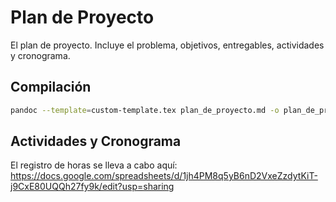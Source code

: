 # Plan de Proyecto

El plan de proyecto. Incluye el problema, objetivos, entregables, actividades y cronograma.

## Compilación

```sh
pandoc --template=custom-template.tex plan_de_proyecto.md -o plan_de_proyecto.pdf
```

## Actividades y Cronograma

El registro de horas se lleva a cabo aquí: https://docs.google.com/spreadsheets/d/1jh4PM8q5yB6nD2VxeZzdytKiT-j9CxE80UQQh27fy9k/edit?usp=sharing
